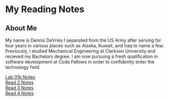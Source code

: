 # My Reading Notes

## About Me

My name is Dennis DeVries
  I separated from the US Army after serving for four years in various places such as Alaska, Kuwait, and Iraq to name a few. Previously, i studied Mechanical Engineering at Clarkson University and recieved my Bachelors degree. I am now pursuing a fresh qualification in software development at Code Fellows in order to confidently enter the technology field.  

[Lab 01b Notes](lab1b.md) </br>
[Read 2 Notes](read2.md) </br>
[Read 3 Notes](read3.md) </br>
[Read 4 Notes](read4.md)


